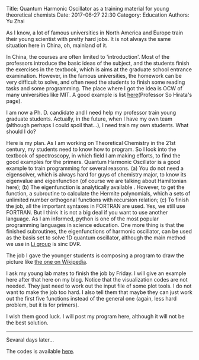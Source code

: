 Title: Quantum Harmonic Oscillator as a training material for young theoretical chemists
Date: 2017-06-27 22:30
Category: Education
Authors: Yu Zhai

As I know, a lot of famous universities in North America and Europe train their young scientist with pretty hard jobs.  It is not always the same situation here in China, oh, mainland of it.

In China, the courses are often limited to 'introduction'.  Most of the professors introduce the basic ideas of the subject, and the students finish the exercises in the textbook, which is aims at the graduate school entrance examination.   However, in the famous universities, the homework can be very difficult to solve, and often need the students to finish some reading tasks and some programming.  The place where I got the idea is OCW of many universities like MIT.  A good example is list [here](http://www.scs.illinois.edu/~sohirata/education.html)\(Professor So Hirata's page\).

I am now a Ph. D. candidate and I need help my professor train young graduate students.  Actually, in the future, when I have my own team (although perhaps I could spoil that...), I need train my own students.  What should I do?

Here is my plan.  As I am working on Theoretical Chemistry in the 21st century, my students need to know how to program.  So I look into the textbook of spectroscopy, in which field I am making efforts, to find the good examples for the primers.  Quantum Harmonic Oscillator is a good example to train programming for several reasons. (a) You do not need a eigensolver, which is always hard for guys of chemistry major, to know its eigenvalue and eigenfunction (of course we are talking about Hamiltonian here); (b) The eigenfunction is analytically available . However, to get the function, a subroutine to calculate the Hermite polynomials, which a sets of unlimited number orthogonal functions with recursion relation; (c) To finish the job, all the important syntaxes in FORTRAN are used.  Yes, we still use FORTRAN. But I think it is not a big deal if you want to use another language.  As I am informed, python is one of the most popular programming languages in science education.  One more thing is that the finished subroutines, the eigenfunctions of harmonic oscillator, can be used as the basis set to solve 1D quantum oscillator, although the main method we use in [Li group](http://huiligroup.org/) is sinc DVR. 

The job I gave the younger students is composing a program to draw the picture like [the one on Wikipedia](https://en.wikipedia.org/wiki/Quantum_harmonic_oscillator#/media/File:HarmOsziFunktionen.png).

I ask my young lab mates to finish the job by Friday.  I will give an example here after that here on my blog.  Notice that the visualization codes are not needed. They just need to work out the input file of some plot tools.  I do not want to make the job too hard.  I also tell them that maybe they can just work out the first five functions instead of the general one (again, less hard problem, but it is for primers).

I wish them good luck.  I will post my program here, although it will not be the best solution.

---

Sevaral days later...

The codes is available [here](https://github.com/zhaiyusci/theor.chem.primers).

